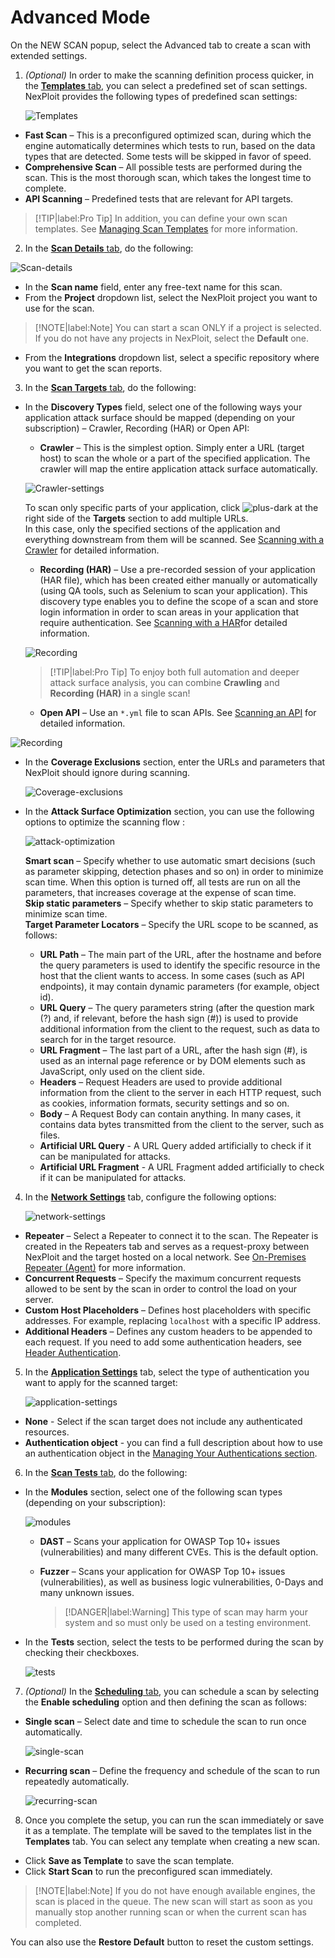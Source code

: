 # Advanced Mode
On the NEW SCAN popup, select the Advanced tab to create a scan with extended settings.
1. _(Optional)_ In order to make the scanning definition process quicker, in the <u>**Templates** tab</u>, you can select a predefined set of scan settings. NexPloit provides the following types of predefined scan settings:

    ![Templates](media/templates.png ':size=45%')

* **Fast Scan** – This is a preconfigured optimized scan, during which the engine automatically determines which tests to run, based on the data types that are detected. Some tests will be skipped in favor of speed.
* **Comprehensive Scan** – All possible tests are performed during the scan. This is the most thorough scan, which takes the longest time to complete.
* **API Scanning** – Predefined tests that are relevant for API targets.

>[!TIP|label:Pro Tip]
In addition, you can define your own scan templates. See [Managing Scan Templates](guide/np-web-ui/scanning/managing-scan-templates.md) for more information.

2. In the <u> **Scan Details** tab</U>, do the following:

 ![Scan-details](media/scan-details.png ':size=45%')

* In the **Scan name** field, enter any free-text name for this scan.
* From the **Project** dropdown list, select the NexPloit project you want to use for the scan.

>[!NOTE|label:Note]
You can start a scan ONLY if a project is selected. If you do not have any projects in NexPloit, select the **Default** one.

* From the **Integrations** dropdown list, select a specific repository where you want to get the scan reports.

3. In the <u>**Scan Targets** tab</u>, do the following:
* In the **Discovery Types** field, select one of the following ways your application attack surface should be mapped (depending on your subscription) – Crawler, Recording (HAR) or Open API: 
  * **Crawler** – This is the simplest option. Simply enter a URL (target host) to scan the whole or a part of the specified application. The crawler will map the entire application attack surface automatically.

  ![Crawler-settings](media/crawler.png ':size=45%')

   To scan only specific parts of your application, click  ![plus-dark](media/plus-dark.png ':size=3%') at the right side of the **Targets** section to add multiple URLs.<br> In this case, only the specified sections of the application and everything downstream from them will be scanned. See [Scanning with a Crawler](/guide/np-web-ui/scanning/discovery-types/crawler.md) for detailed information.

  * **Recording (HAR)** – Use a pre-recorded session of your application (HAR file), which has been created either manually or automatically (using QA tools, such as Selenium to scan your application). This discovery type enables you to define the scope of a scan and store login information in order to scan areas in your application that require authentication. See [Scanning with a HAR](/guide/np-web-ui/scanning/discovery-types/har.md)for detailed information.

  ![Recording](media/recording-har.png ':size=45%')

  >[!TIP|label:Pro Tip]
  To enjoy both full automation and deeper attack surface analysis, you can combine **Crawling** and **Recording (HAR)** in a single scan!

  * **Open API** – Use an `*.yml` file to scan APIs. See [Scanning an API](/guide/np-web-ui/scanning/discovery-types/open-api.md) for detailed information.

 ![Recording](media/api-scan.png ':size=45%')

* In the **Coverage Exclusions** section, enter the URLs and parameters that NexPloit should ignore during scanning.

    ![Coverage-exclusions](media/coverage-exclusions.png ':size=45%')

* In the **Attack Surface Optimization** section, you can use the following options to optimize the scanning flow :

    ![attack-optimization](media/attack-optimization.png ':size=45%')

  **Smart scan** – Specify whether to use automatic smart decisions (such as parameter skipping, detection phases and so on) in order to minimize scan time. When this option is turned off, all tests are run on all the parameters, that increases coverage at the expense of scan time.<br>
  **Skip static parameters** – Specify whether to skip static parameters to minimize scan time.<br>
  **Target Parameter Locators** – Specify the URL scope to be scanned, as follows:
   - **URL Path** – The main part of the URL, after the hostname and before the query parameters is used to identify the specific resource in the host that the client wants to access. In some cases (such as API endpoints), it may contain dynamic parameters (for example, object id).
   - **URL Query** – The query parameters string (after the question mark (?) and, if relevant, before the hash sign (#)) is used to provide additional information from the client to the request, such as data to search for in the target resource.
   - **URL Fragment** – The last part of a URL, after the hash sign (#), is used as an internal page reference or by DOM elements such as JavaScript, only used on the client side.
   - **Headers** – Request Headers are used to provide additional information from the client to the server in each HTTP request, such as cookies, information formats, security settings and so on.
   - **Body** – A Request Body can contain anything. In many cases, it contains data bytes transmitted from the client to the server, such as files.
   - **Artificial URL Query** - A URL Query added artificially to check if it can be manipulated for attacks. 
   - **Artificial URL Fragment** -  A URL Fragment  added artificially to check if it can be manipulated for attacks. 

4. In the <u>**Network Settings**</u> tab, configure the following options:

    ![network-settings](media/network-settings.png ':size=45%')

* **Repeater** – Select a Repeater to connect it to the scan. The Repeater is created in the Repeaters tab and serves as a request-proxy between NexPloit and the target hosted on a local network.  See [On-Premises Repeater (Agent)](/guide/introduction/deployment-onprem.md) for more information.
* **Concurrent Requests** – Specify the maximum concurrent requests allowed to be sent by the scan in order to control the load on your server.
* **Custom Host Placeholders** – Defines host placeholders with specific addresses. For example, replacing `localhost` with a specific IP address.
* **Additional Headers** – Defines any custom headers to be appended to each request. If you need to add some authentication headers, see [Header Authentication](/guide/np-web-ui/scanning/managing-authentications/types/header-authentication).

5. In the <u>**Application Settings**</u> tab, select the type of authentication you want to apply for the scanned target:

    ![application-settings](media/application-settings.png ':size=45%')

* **None** - Select if the scan target does not include any authenticated resources.
* **Authentication object** - you can find a full description about how to use an authentication object in the [Managing Your Authentications section](guide/np-web-ui/scanning/managing-authentications/managing-your-authentications.md).

6. In the <u>**Scan Tests** tab</u>, do the following:
* In the **Modules** section, select one of the following scan types (depending on your subscription):

    ![modules](media/modules.png ':size=45%')

  * **DAST** – Scans your application for OWASP Top 10+ issues (vulnerabilities) and many different CVEs. This is the default option.
  * **Fuzzer** – Scans your application for OWASP Top 10+ issues (vulnerabilities), as well as business logic vulnerabilities, 0-Days and many unknown issues.

    >[!DANGER|label:Warning]
    This type of scan may harm your system and so must only be used on a testing environment.

* In the **Tests** section, select the tests to be performed during the scan by checking their checkboxes.

    ![tests](media/tests.png ':size=45%')

7. _(Optional)_ In the <u>**Scheduling** tab</u>, you can schedule a scan by selecting the **Enable scheduling** option and then defining the scan as follows:
* **Single scan** – Select date and time to schedule the scan to run once automatically.

    ![single-scan](media/single-scan.png ':size=45%')

* **Recurring scan** – Define the frequency and schedule of the scan to run repeatedly automatically.

    ![recurring-scan](media/recurring-scan.png ':size=45%')

8. Once you complete the setup, you can run the scan immediately or save it as a template. The template will be saved to the templates list in the **Templates** tab.  You can select any template when creating a new scan.

* Click **Save as Template** to save the scan template.
* Click **Start Scan** to run the preconfigured scan immediately.
>[!NOTE|label:Note]
If you do not have enough available engines, the scan is placed in the queue. The new scan will start as soon as you manually stop another running scan or when the current scan has completed.

You can also use the **Restore Default** button to reset the custom settings.